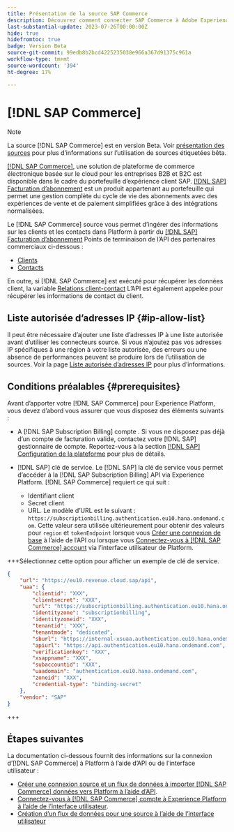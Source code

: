 ```yaml
---
title: Présentation de la source SAP Commerce
description: Découvrez comment connecter SAP Commerce à Adobe Experience Platform à l’aide d’API ou de l’interface utilisateur.
last-substantial-update: 2023-07-26T00:00:00Z
hide: true
hidefromtoc: true
badge: Version Beta
source-git-commit: 99edb8b2bcd4225235038e966a367d91375c961a
workflow-type: tm+mt
source-wordcount: '394'
ht-degree: 17%

---
```


# [!DNL SAP Commerce]

>[!NOTE]
>
>La source [!DNL SAP Commerce] est en version Beta. Voir [présentation des sources](../../home.md#terms-and-conditions) pour plus d’informations sur l’utilisation de sources étiquetées bêta.

[[!DNL SAP Commerce]](https://www.sap.com/india/products/acquired-brands/what-is-hybris.html), une solution de plateforme de commerce électronique basée sur le cloud pour les entreprises B2B et B2C est disponible dans le cadre du portefeuille d’expérience client SAP. [[!DNL SAP] Facturation d’abonnement](https://www.sap.com/products/financial-management/subscription-billing.html) est un produit appartenant au portefeuille qui permet une gestion complète du cycle de vie des abonnements avec des expériences de vente et de paiement simplifiées grâce à des intégrations normalisées.

Le [!DNL SAP Commerce] source vous permet d’ingérer des informations sur les clients et les contacts dans Platform à partir du [[!DNL SAP] Facturation d’abonnement](https://www.sap.com/products/financial-management/subscription-billing.html) Points de terminaison de l’API des partenaires commerciaux ci-dessous :

* [Clients](https://api.sap.com/api/BusinessPartner_APIs/path/GET_customers)
* [Contacts](https://api.sap.com/api/BusinessPartner_APIs/path/GET_contacts)

En outre, si [!DNL SAP Commerce] est exécuté pour récupérer les données client, la variable [Relations client-contact](https://api.sap.com/api/BusinessPartner_APIs/path/GET_relationships-customer-contacts) L’API est également appelée pour récupérer les informations de contact du client.

## Liste autorisée d’adresses IP {#ip-allow-list}

Il peut être nécessaire d’ajouter une liste d’adresses IP à une liste autorisée avant d’utiliser les connecteurs source. Si vous n’ajoutez pas vos adresses IP spécifiques à une région à votre liste autorisée, des erreurs ou une absence de performances peuvent se produire lors de l’utilisation de sources. Voir la page [Liste autorisée d’adresses IP](../../ip-address-allow-list.md) pour plus d’informations.

## Conditions préalables {#prerequisites}

Avant d’apporter votre [!DNL SAP Commerce] pour Experience Platform, vous devez d’abord vous assurer que vous disposez des éléments suivants :

* A [!DNL SAP Subscription Billing] compte . Si vous ne disposez pas déjà d’un compte de facturation valide, contactez votre [!DNL SAP] gestionnaire de compte. Reportez-vous à la section [[!DNL SAP] Configuration de la plateforme](https://help.sap.com/doc/5fd179965d5145fbbe7f2a7aa1272338/latest/en-US/PlatformConfiguration.pdf) pour plus de détails.

* [!DNL SAP] clé de service. Le [!DNL SAP] la clé de service vous permet d’accéder à la [!DNL SAP Subscription Billing] API via Experience Platform. [!DNL SAP Commerce] requiert ce qui suit :
   * Identifiant client
   * Secret client
   * URL. Le modèle d’URL est le suivant : `https://subscriptionbilling.authentication.eu10.hana.ondemand.com`. Cette valeur sera utilisée ultérieurement pour obtenir des valeurs pour `region` et `tokenEndpoint` lorsque vous [Créer une connexion de base](../../tutorials/api/create/ecommerce/sap-commerce.md#base-connection) à l’aide de l’API ou lorsque vous [Connectez-vous à [!DNL SAP Commerce] account](../../tutorials/ui/create/ecommerce/sap-commerce.md#connect-account) via l’interface utilisateur de Platform.

+++Sélectionnez cette option pour afficher un exemple de clé de service.

```json
{ 
    "url": "https://eu10.revenue.cloud.sap/api",
    "uaa": {
        "clientid": "XXX",
        "clientsecret": "XXX",
        "url": "https://subscriptionbilling.authentication.eu10.hana.ondemand.com",
        "identityzone": "subscriptionbilling",
        "identityzoneid": "XXX",
        "tenantid": "XXX",
        "tenantmode": "dedicated",
        "sburl": "https://internal-xsuaa.authentication.eu10.hana.ondemand.com",
        "apiurl": "https://api.authentication.eu10.hana.ondemand.com",
        "verificationkey": "XXX",
        "xsappname": "XXX",
        "subaccountid": "XXX",
        "uaadomain": "authentication.eu10.hana.ondemand.com",
        "zoneid": "XXX",
        "credential-type": "binding-secret"
    },
    "vendor": "SAP"
}
```

+++

## Étapes suivantes

La documentation ci-dessous fournit des informations sur la connexion d’[!DNL SAP Commerce] à Platform à l’aide d’API ou de l’interface utilisateur :

* [Créer une connexion source et un flux de données à importer [!DNL SAP Commerce] données vers Platform à l’aide d’API](../../tutorials/api/create/ecommerce/sap-commerce.md).
* [Connectez-vous à [!DNL SAP Commerce] compte à Experience Platform à l’aide de l’interface utilisateur](../../tutorials/ui/create/ecommerce/sap-commerce.md).
* [Création d’un flux de données pour une source à l’aide de l’interface utilisateur](../../tutorials/ui/dataflow/ecommerce.md)
